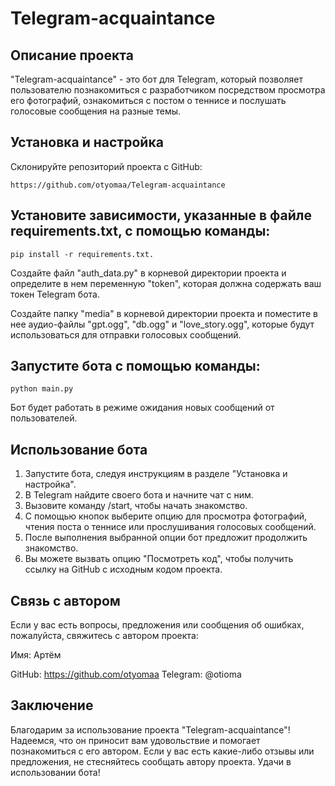 # Telegram-acquaintance

## Описание проекта

"Telegram-acquaintance" - это бот для Telegram, который позволяет пользователю познакомиться с разработчиком посредством просмотра его фотографий, ознакомиться с постом о теннисе и послушать голосовые сообщения на разные темы.

## Установка и настройка

Склонируйте репозиторий проекта с GitHub: 

`https://github.com/otyomaa/Telegram-acquaintance`

## Установите зависимости, указанные в файле requirements.txt, с помощью команды:

`pip install -r requirements.txt.`

Создайте файл "auth_data.py" в корневой директории проекта и определите в нем переменную "token", которая должна содержать ваш токен Telegram бота.

Создайте папку "media" в корневой директории проекта и поместите в нее аудио-файлы "gpt.ogg", "db.ogg" и "love_story.ogg", которые будут использоваться для отправки голосовых сообщений.

## Запустите бота с помощью команды: 

`python main.py`

Бот будет работать в режиме ожидания новых сообщений от пользователей.

## Использование бота

1. Запустите бота, следуя инструкциям в разделе "Установка и настройка".
2. В Telegram найдите своего бота и начните чат с ним.
3. Вызовите команду /start, чтобы начать знакомство.
4. С помощью кнопок выберите опцию для просмотра фотографий, чтения поста о теннисе или прослушивания голосовых сообщений.
5. После выполнения выбранной опции бот предложит продолжить знакомство.
6. Вы можете вызвать опцию "Посмотреть код", чтобы получить ссылку на GitHub с исходным кодом проекта.

## Связь с автором
Если у вас есть вопросы, предложения или сообщения об ошибках, пожалуйста, свяжитесь с автором проекта:

Имя: Артём

GitHub: https://github.com/otyomaa
Telegram: @otioma

## Заключение

Благодарим за использование проекта "Telegram-acquaintance"! Надеемся, что он приносит вам удовольствие и помогает познакомиться с его автором. Если у вас есть какие-либо отзывы или предложения, не стесняйтесь сообщать автору проекта. Удачи в использовании бота!

